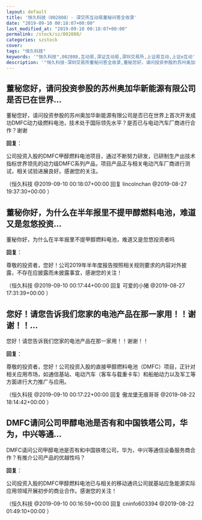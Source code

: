 ```yaml
---
layout: default
title: '恒久科技（002808）- 深交所互动易董秘问答全收录'
date: "2019-09-10 00:18:07+00:00"
last_modified_at: "2019-09-10 00:18:07+00:00"
permalink: /stock/sz/002808/
categories: szstock
cover: 
tags: "恒久科技"
keywords: '"恒久科技",002808,互动易,深证互动易,深圳交易所,上证易互动,上证e互动'
description: '"恒久科技-深圳交易所董秘问答全收录,董秘您好，请问投资参股的苏州奥加华新能源有限公司是否已在世界上首次开发成功DMFC动力级燃料电池，技术处于国际领先水平？是否已与电动汽车厂商进行合作？谢谢"'
---
```


## 董秘您好，请问投资参股的苏州奥加华新能源有限公司是否已在世界...

董秘您好，请问投资参股的苏州奥加华新能源有限公司是否已在世界上首次开发成功DMFC动力级燃料电池，技术处于国际领先水平？是否已与电动汽车厂商进行合作？谢谢

**回复**：

公司投资入股的DMFC甲醇燃料电池项目，通过不断努力研发，已研制生产出技术指标世界领先的动力级DMFC系列产品，项目产品正与相关电动汽车厂商进行测试，相关试验进展良好。感谢您的关注。 

（恒久科技  @2019-09-10 00:18:07+00:00 回复 lincolnchan  @2019-08-27 19:37:30+00:00 ）

## 董秘你好，为什么在半年报里不提甲醇燃料电池，难道又是忽悠投资...

董秘你好，为什么在半年报里不提甲醇燃料电池，难道又是忽悠投资者吗

**回复**：

尊敬的投资者，您好！公司2019年半年度报告按照相关规则要求的内容对外披露，不存在应披露而未披露事宜，感谢您的关注！ 

（恒久科技  @2019-09-10 00:17:44+00:00 回复 可爱的小猪  @2019-08-27 17:31:39+00:00 ）

## 您好！请您告诉我们您家的电池产品在那一家用！！谢谢！！...

您好！请您告诉我们您家的电池产品在那一家用！！谢谢！！

**回复**：

尊敬的投资者，您好！公司投资入股的直接甲醇燃料电池（DMFC）项目，正针对相关应用市场，如通信基站、电动汽车（客车与载重卡车）和船舶动力以及军工等方面进行大力推广与应用。 

（恒久科技  @2019-09-10 00:17:22+00:00 回复 傲龙堡无痕哥哥  @2019-08-22 18:14:42+00:00 ）

## DMFC请问公司甲醇电池是否有和中国铁塔公司，华为，中兴等通...

DMFC请问公司甲醇电池是否有和中国铁塔公司，华为，中兴等通信设备服务商合作？有推介公司产品的优越性吗？

**回复**：

公司投资入股的DMFC甲醇燃料电池已与相关的移动通讯公司就基站应急能源实际应用领域开展初步的商业合作。感谢您的关注！ 

（恒久科技  @2019-09-10 00:16:59+00:00 回复 cninfo603394  @2019-08-22 01:49:10+00:00 ）

